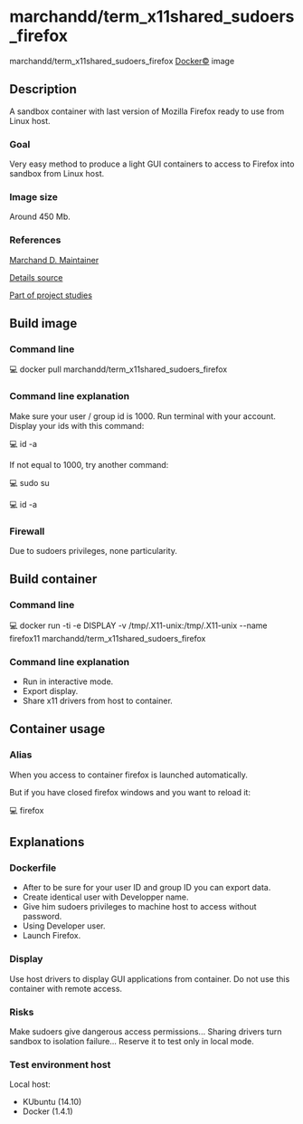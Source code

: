 # marchandd/term_x11shared_sudoers_firefox

marchandd/term_x11shared_sudoers_firefox [Docker:copyright:](https://docs.docker.com/ "Docker") image

## Description

A sandbox container with last version of Mozilla Firefox ready to use from Linux host.

### Goal

Very easy method to produce a light GUI containers to access to Firefox into sandbox from Linux host.

### Image size

Around 450 Mb.

### References

[Marchand D. Maintainer](https://github.com/marchandd/ "Maintainer")

[Details source](https://github.com/marchandd/term_x11shared_sudoers_firefox/ "Details")

[Part of project studies](https://github.com/marchandd/docker_index/ "References")

## Build image

### Command line

:computer: docker pull marchandd/term_x11shared_sudoers_firefox

### Command line explanation

Make sure your user / group id is 1000.
Run terminal with your account. Display your ids with this command:

:computer: id -a

If not equal to 1000, try another command:

:computer: sudo su

:computer: id -a

### Firewall

Due to sudoers privileges, none particularity.

## Build container

### Command line

:computer: docker run -ti -e DISPLAY -v /tmp/.X11-unix:/tmp/.X11-unix --name firefox11 marchandd/term_x11shared_sudoers_firefox

### Command line explanation

- Run in interactive mode.
- Export display.
- Share x11 drivers from host to container.

## Container usage

### Alias

When you access to container firefox is launched automatically.

But if you have closed firefox windows and you want to reload it:

:computer: firefox

## Explanations

### Dockerfile

- After to be sure for your user ID and group ID you can export data.
- Create identical user with Developper name.
- Give him sudoers privileges to machine host to access without password.
- Using Developer user.
- Launch Firefox.

### Display

Use host drivers to display GUI applications from container.
Do not use this container with remote access.

### Risks

Make sudoers give dangerous access permissions...
Sharing drivers turn sandbox to isolation failure...
Reserve it to test only in local mode.
 
### Test environment host

Local host:

- KUbuntu (14.10)
- Docker (1.4.1)
